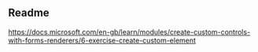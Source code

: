 ## Readme

https://docs.microsoft.com/en-gb/learn/modules/create-custom-controls-with-forms-renderers/6-exercise-create-custom-element
